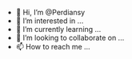- 👋 Hi, I’m @Perdiansy
- 👀 I’m interested in ...
- 🌱 I’m currently learning ...
- 💞️ I’m looking to collaborate on ...
- 📫 How to reach me ...

<!---
Perdiansy/Perdiansy is a ✨ special ✨ repository because its `README.md` (this file) appears on your GitHub profile.
You can click the Preview link to take a look at your changes.
--->
